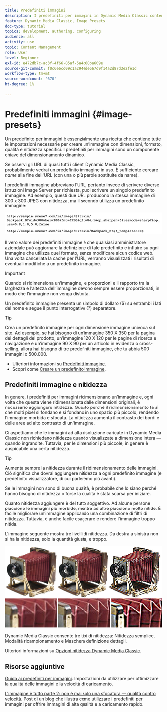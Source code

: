 ```yaml
---
title: Predefiniti immagini
description: I predefiniti per immagini in Dynamic Media Classic contengono tutte le impostazioni necessarie per creare un'immagine con dimensioni, formato, qualità e nitidezza specifici. I predefiniti per immagini sono un componente chiave del dimensionamento dinamico. Quando osservi un URL in Dynamic Media Classic, puoi facilmente vedere se è in uso un predefinito immagine. Scopri i predefiniti per immagini, perché sono così utili e come crearne uno.
feature: Dynamic Media Classic, Image Presets
doc-type: tutorial
topics: development, authoring, configuring
audience: all
activity: use
topic: Content Management
role: User
level: Beginner
exl-id: e472db7c-ac3f-4f66-85af-5a4c68ba609e
source-git-commit: f0c6e6cd09c1a2944de667d9f14a2d87d3e2fe1d
workflow-type: tm+mt
source-wordcount: '670'
ht-degree: 1%

---
```


# Predefiniti immagini {#image-presets}

Un predefinito per immagini è essenzialmente una ricetta che contiene tutte le impostazioni necessarie per creare un’immagine con dimensioni, formato, qualità e nitidezza specifici. I predefiniti per immagini sono un componente chiave del dimensionamento dinamico.

Se osservi gli URL di quasi tutti i clienti Dynamic Media Classic, probabilmente vedrai un predefinito immagine in uso. È sufficiente cercare $name$ alla fine dell&#39;URL (con una o più parole sostituite da name).

I predefiniti immagine abbreviano l’URL, pertanto invece di scrivere diverse istruzioni Image Server per richiesta, puoi scrivere un singolo predefinito immagine. Ad esempio, questi due URL producono la stessa immagine di 300 x 300 JPEG con nitidezza, ma il secondo utilizza un predefinito immagine:

![immagine](assets/image-presets/image-preset-2.png)

Il vero valore dei predefiniti immagine è che qualsiasi amministratore aziendale può aggiornare la definizione di tale predefinito e influire su ogni immagine che utilizza quel formato, senza modificare alcun codice web. Una volta cancellata la cache per l’URL, verranno visualizzati i risultati di eventuali modifiche a un predefinito immagine.

>[!IMPORTANT]
>
>Quando si ridimensiona un’immagine, le proporzioni e il rapporto tra la larghezza e l’altezza dell’immagine devono sempre essere proporzionati, in modo che l’immagine non venga distorta.

Un predefinito immagine presenta un simbolo di dollaro ($) su entrambi i lati del nome e segue il punto interrogativo (?) separatore.

>[!TIP]
>
>Crea un predefinito immagine per ogni dimensione immagine univoca sul sito. Ad esempio, se hai bisogno di un’immagine 350 X 350 per la pagina dei dettagli del prodotto, un’immagine 120 X 120 per le pagine di ricerca e navigazione e un’immagine 90 X 90 per un articolo in evidenza o cross-selling, allora hai bisogno di tre predefiniti immagine, che tu abbia 500 immagini o 500.000.

- Ulteriori informazioni su [Predefiniti immagine](https://experienceleague.adobe.com/docs/dynamic-media-classic/using/image-sizing/setting-image-presets.html).
- Scopri come [Creare un predefinito immagine](https://experienceleague.adobe.com/docs/dynamic-media-classic/using/image-sizing/setting-image-presets.html#creating-an-image-preset).

## Predefiniti immagine e nitidezza

In genere, i predefiniti per immagini ridimensionano un’immagine e, ogni volta che questa viene ridimensionata dalle dimensioni originali, è necessario aggiungere nitidezza. Questo perché il ridimensionamento fa sì che molti pixel si fondano e si fondano in uno spazio più piccolo, rendendo l&#39;immagine morbida e sfocata. La nitidezza aumenta il contrasto dei bordi e delle aree ad alto contrasto di un&#39;immagine.

Ci aspettiamo che le immagini ad alta risoluzione caricate in Dynamic Media Classic non richiedano nitidezza quando visualizzate a dimensione intera — quando ingrandite. Tuttavia, per le dimensioni più piccole, in genere è auspicabile una certa nitidezza.

>[!TIP]
>
>Aumenta sempre la nitidezza durante il ridimensionamento delle immagini. Ciò significa che dovrai aggiungere nitidezza a ogni predefinito immagine (e predefinito visualizzatore, di cui parleremo più avanti).
>
>Se le immagini non sono di buona qualità, è probabile che lo siano perché hanno bisogno di nitidezza o forse la qualità è stata scarsa per iniziare.

Quanto nitidezza aggiungere è del tutto soggettivo. Ad alcune persone piacciono le immagini più morbide, mentre ad altre piacciono molto nitide. È facile migliorare un’immagine applicando una combinazione di filtri di nitidezza. Tuttavia, è anche facile esagerare e rendere l&#39;immagine troppo nitida.

L&#39;immagine seguente mostra tre livelli di nitidezza. Da destra a sinistra non si ha la nitidezza, solo la quantità giusta, e troppo.

![immagine](assets/image-presets/image-presets-1.jpg)

Dynamic Media Classic consente tre tipi di nitidezza: Nitidezza semplice, Modalità ricampionamento e Maschera definizione dettagli.

Ulteriori informazioni su [Opzioni nitidezza Dynamic Media Classic](https://experienceleague.adobe.com/docs/dynamic-media-classic/using/master-files/sharpening-image.html#sharpening_an_image).

## Risorse aggiuntive

[Guida ai predefiniti per immagini](https://www.adobe.com/content/dam/www/us/en/experience-manager/pdfs/dynamic-media-image-preset-guide.pdf). Impostazioni da utilizzare per ottimizzare la qualità delle immagini e la velocità di caricamento.

[L&#39;immagine è tutto parte 2: non è mai solo una sfocatura — qualità contro velocità](https://theblog.adobe.com/image-is-everything-part-2-its-never-just-a-blur-quality-versus-speed/). Post di un blog che illustra come utilizzare i predefiniti per immagini per offrire immagini di alta qualità e a caricamento rapido.
